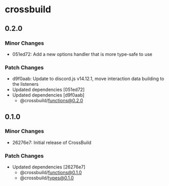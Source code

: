 # crossbuild

## 0.2.0

### Minor Changes

-   051ed72: Add a new options handler that is more type-safe to use

### Patch Changes

-   d9f0aab: Update to discord.js v14.12.1, move interaction data building to the listeners
-   Updated dependencies [051ed72]
-   Updated dependencies [d9f0aab]
    -   @crossbuild/functions@0.2.0

## 0.1.0

### Minor Changes

-   26276e7: Initial release of CrossBuild

### Patch Changes

-   Updated dependencies [26276e7]
    -   @crossbuild/functions@0.1.0
    -   @crossbuild/types@0.1.0

